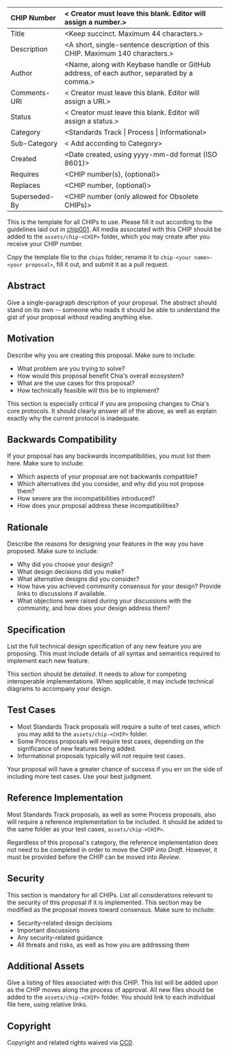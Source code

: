 CHIP Number   | < Creator must leave this blank. Editor will assign a number.>
:-------------|:----
Title         | <Keep succinct. Maximum 44 characters.>
Description   | <A short, single-sentence description of this CHIP. Maximum 140 characters.>
Author        | <Name, along with Keybase handle or GitHub address, of each author, separated by a comma.>
Comments-URI  | < Creator must leave this blank. Editor will assign a URI.>
Status        | < Creator must leave this blank. Editor will assign a status.>
Category      | <Standards Track \| Process \| Informational>
Sub-Category  | < Add according to Category>
Created       | <Date created, using yyyy-mm-dd format (ISO 8601)>
Requires      | <CHIP number(s), (optional)>
Replaces      | <CHIP number, (optional)>
Superseded-By | <CHIP number (only allowed for Obsolete CHIPs)>

This is the template for all CHIPs to use. Please fill it out according to the guidelines laid out in [chip001](/CHIPs/chip-0001.md). All media associated with this CHIP should be added to the `assets/chip-<CHIP>` folder, which you may create after you receive your CHIP number.

Copy the template file to the `chips` folder, rename it to `chip-<your name>-<your proposal>`, fill it out, and submit it as a pull request.

## Abstract
Give a single-paragraph description of your proposal. The abstract should stand on its own -- someone who reads it should be able to understand the gist of your proposal without reading anything else.

## Motivation
Describe why you are creating this proposal. Make sure to include:
  * What problem are you trying to solve?
  * How would this proposal benefit Chia's overall ecosystem?
  * What are the use cases for this proposal?
  * How technically feasible will this be to implement?

This section is especially critical if you are proposing changes to Chia's core protocols. It should clearly answer all of the above, as well as explain exactly why the current protocol is inadequate.

## Backwards Compatibility
If your proposal has any backwards incompatibilities, you must list them here. Make sure to include:
  * Which aspects of your proposal are not backwards compatible?
  * Which alternatives did you consider, and why did you not propose them?
  * How severe are the incompatibilities introduced?
  * How does your proposal address these incompatibilities?

## Rationale
Describe the reasons for designing your features in the way you have proposed. Make sure to include:
  * Why did you choose your design?
  * What design decisions did you make?
  * What alternative designs did you consider?
  * How have you achieved community consensus for your design? Provide links to discussions if available.
  * What objections were raised during your discussions with the community, and how does your design address them?

## Specification
List the full technical design specification of any new feature you are proposing. This must include details of all syntax and semantics required to implement each new feature.

This section should be _detailed_. It needs to allow for competing interoperable implementations. When applicable, it may include technical diagrams to accompany your design.

## Test Cases
  * Most Standards Track proposals will require a suite of test cases, which you may add to the `assets/chip-<CHIP>` folder.
  * Some Process proposals will require test cases, depending on the significance of new features being added.
  * Informational proposals typically will not require test cases.

Your proposal will have a greater chance of success if you err on the side of including more test cases. Use your best judgment.

## Reference Implementation
Most Standards Track proposals, as well as some Process proposals, also will require a reference implementation to be included. It should be added to the same folder as your test cases, `assets/chip-<CHIP>`.

Regardless of this proposal's category, the reference implementation does not need to be completed in order to move the CHIP into _Draft_. However, it must be provided before the CHIP can be moved into _Review_.

## Security
This section is mandatory for all CHIPs. List all considerations relevant to the security of this proposal if it is implemented. This section may be modified as the proposal moves toward consensus. Make sure to include:
  * Security-related design decisions
  * Important discussions
  * Any security-related guidance
  * All threats and risks, as well as how you are addressing them

## Additional Assets
Give a listing of files associated with this CHIP. This list will be added upon as the CHIP moves along the process of approval. All new files should be added to the `assets/chip-<CHIP>` folder. You should link to each individual file here, using relative links.

## Copyright
Copyright and related rights waived via [CC0](https://creativecommons.org/publicdomain/zero/1.0/).




